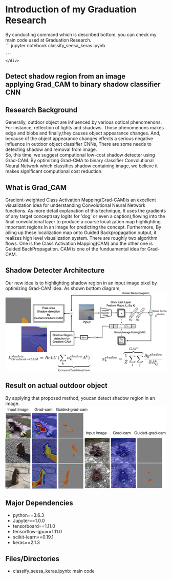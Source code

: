 <html>
<body>
  <h1>Introduction of my Graduation Research</h1>
By conducting command which is described bottom, you can check my main code used at Graduation Research.
  
  <div>
    ```
    jupyter notebook classify_seesa_keras.ipynb

    ```
    </div>
<h2>Detect shadow region from an image <br> applying Grad_CAM to binary shadow classifier CNN</h2>
<h2>Research Background</h2>
<div>
<p>Generally, outdoor object are influenced by various optical phenomenons.
For instance, reflection of lights and shadows.
Those phenomenons makes edge and blobs and finally,they causes object appearance changes.
And, because of the object appearance changes effects a serious negative influence in outdoor object classifier CNNs,
      There are some needs to detecting shadow and removal from image.<br>
      So, this time, we suggest computional low-cost shadow detecter using Grad-CAM.
      By optimizing Grad-CMA to binary classifier Convolutional Neural Network which classifies shadow containing image, we believe it makes significant computional cost reduction. 
</p>
</div>

<h2>What is Grad_CAM</h2>
<div>
 Gradient-weighted Class Activation Mapping(Grad-CAM)is an excellent visualization idea for understanding Convolutional Neural Network functions. As more detail explanation of this technique, It uses the gradients of any target concept(say logits for 'dog' or even a caption),flowing into the final convolutional layer to produce a coarse localization map highlighting important regions in an image for predicting the concept.
Furthermore, By piling up these localization map onto Guided Backpropagation output, it realizes high level visualization system.
  There are roughly two algorithm flows. One is the Class Activation Mapping(CAM) and the other one is Guided BackPropagation.
  CAM is one of the funduamental idea for Grad-CAM. 
</div>
<h2>Shadow Detecter Architecture</h2>

<div>
  Our new idea is to highlighting shadow region in an input image pixel by optimizing Grad-CAM idea.
  As shown bottom diagram,
</div>
<div>  
<img alt="er" src="https://github.com/Eljefemasao/Graduation_Research/blob/development/images_for_readme/binary.png" >
</div>


<h2>Result on actual outdoor object </h2>
By applying that proposed method, youcan detect shadow region in an image.
<div>
<img alt="er" src="https://github.com/Eljefemasao/Graduation_Research/blob/development/images_for_readme/gradcam.png" >
</div>


<h2>Major Dependencies</h2>
<ul>
<li>python==3.6.3</li>
<li>Jupyter==1.0.0</li>
<li>tensorboard==1.11.0</li>
<li>tensorflow-gpu==1.11.0</li>
<li>scikit-learn==0.19.1</li>
<li>keras==2.1.3</li>

</ul>
<h2>Files/Directories</h2>
<ul>
<li>classify_seesa_keras.ipynb: main code</li>
</ul>

</body>
</html>
